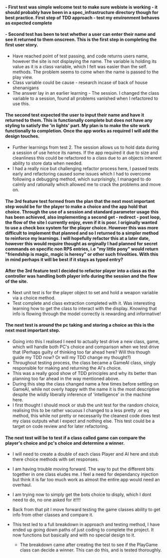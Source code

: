 #### - First test was simple welcome test to make sure webiste is working - it should probably have been in a spec_infrastructure directory though for best practice. First step of TDD approach - test my environment behaves as expected complete ####


#### - Second test has been to test whether a user can enter their name and see it returned to them onscreen. This is the first step in completing the first user story.
 - Have reached point of test passing, and code returns users name, however the site is not displaying the name. The variable is holding its value as it is a class variable, which I felt was easier than the self. methods. The problem seems to come when the name is passed to the play view.
 - Class variable could be cause - research incase of back of house shenanigans
- The answer lay in an earlier learning - The session. I changed the class variable to a session, found all problems vanished when I refactored to use this.
#### The second test expected the user to input their name and have it returned to them. This is functionally complete but does not have any styling to satisfy the 'in lights' part. My plan is to make the site work functionally to completion. Once the app works as required I will add the design touches. ####

- Further learnings from test 2. The session allows us to hold data during a session of use hence its names. If the app required it due to size and cleanliness this could be refactored to a class due to an objects inherent ability to store data when needed.
- I had a really nice but challenging refactor process here, I passed tests early and refactoring caused some issues which I had to overcome following a debugging method, which surprisingly, I managed to do calmly and rationally which allowed me to crack the problems and move on.


#### The 3rd feature test formed from the plan that the next most important step would be for the player to make a choice and the app hold that choice. Through the use of a session and standard parameter usage this has been achieved, also implementing a second get - redirect - post loop, the flow of the site I currently enjoy, even if it is poor. I originally wanted to use a check box system for the player choice. However this was more difficult to implement that planned and so I returned to a simpler method to reinforce my learnings. I will hopefully refactor this at a later date, however this would require thought as orginally I had planned for secret commands on specific non RPS entries, i.e "my little pony" would return "friendship is magic, magic is heresy" or other such frivolities. With this in mind perhaps it will be best if it stays as typed entry?




#### After the 3rd feature test I decided to refactor player into a class as the controller was handling both player info during the session and the flow of the site.
- Next unit test is for the player object to set and hold a weapon variable via a choice method.
- Test complete and class extraction completed with it. Was interesting learning how to get the class to interact with the display. Knowing that info is flowing through the model correctly is rewarding and informative!

#### The next test is around the pc taking and storing a choice as this is the next most important step.
- Going into this I realised I need to actually test drive a new class, game, which will handle both PC's choice and comparison when we test drive that (Perhaps guilty of thinking too far ahead here? Will this though guide my TDD now? Or will my TDD change my thought?)
- Throughout testing process, the class became a GameAI class, singly responsible for making and returning the AI's choice.
- This was a really good show of TDD principles and why its better than planning too far ahead in the way mentioned above.
- During this step the class changed name a few times before settling on GameAI, while not overly happy with the name it is the most descriptive despite the wildly liberally inference of 'intelligence' in the machine here.
- I first thought I should mock or stub the unit test for the random choice, realising this to be rather vacuous I changed to a less pretty .or eq method, this while not pretty or necessarily the cleanest code does test my class outputs what I expect and nothing else. This test could be a target on code review and for later refactoring.

#### The next test will be to test if a class called game can compare the player's choice and pc's choice and determine a winner.
- I will need to create a double of each class Player and AI here and stub there choice methods with set responses.
- I am having trouble moving forward. The way to put the different bits together in one class eludes me. I feel a need for dependancy injection but think it is far too much work as almost the entire app would need an overhaul.
- I am trying now to simply get the bots choice to disply, which I dont need to do, no one asked for it!!!!
- Back from that pit I move forward testing the game classes ability to get info from other classes and compare it.

- This test led to a full breakdown in approach and testing method, I have ended up going down paths of just coding to complete the project. It now functions but basically and with no special design to it.

  - The breakdown came after creating the test to see if the PlayGame class can decide a winner. This can do this, and is tested thoroughly.
